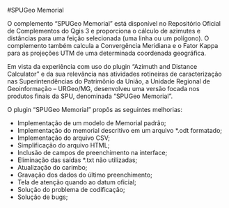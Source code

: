 #SPUGeo Memorial

O complemento “SPUGeo Memorial” está disponível no Repositório Oficial de Complementos do Qgis 3 e proporciona o cálculo de azimutes e distâncias para uma feição selecionada (uma linha ou um polígono). O complemento também calcula a Convergência Meridiana e o Fator Kappa para as projeções UTM de uma determinada coordenada geográfica.

Em vista da experiência com uso do plugin “Azimuth and Distance Calculator” e da sua relevância nas atividades rotineiras de caracterização nas Superintendências do Patrimônio da União, a Unidade Regional de Geoinformação – URGeo/MG, desenvolveu uma versão focada nos produtos finais da SPU, denominada “SPUGeo Memorial”.

O plugin “SPUGeo Memorial” propôs as seguintes melhorias:
* Implementação de um modelo de Memorial padrão;
* Implementação do memorial descritivo em um arquivo *.odt formatado;
* Implementação do arquivo CSV;
* Simplificação do arquivo HTML;
* Inclusão de campos de preenchimento na interface;
* Eliminação das saídas *.txt não utilizadas;
* Atualização do carimbo;
* Gravação dos dados do último preenchimento;
* Tela de atenção quando ao datum oficial;
* Solução do problema de codificação;
* Solução de bugs;
